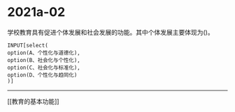 # 2021a-02
学校教育具有促进个体发展和社会发展的功能。其中个体发展主要体现为()。
```meta-bind
INPUT[select(
option(A、个性化与道德化),
option(B、社会化与个性化),
option(C、社会化与标准化),
option(D、个性化与趋同化)
)]
```

---

[[教育的基本功能]]
